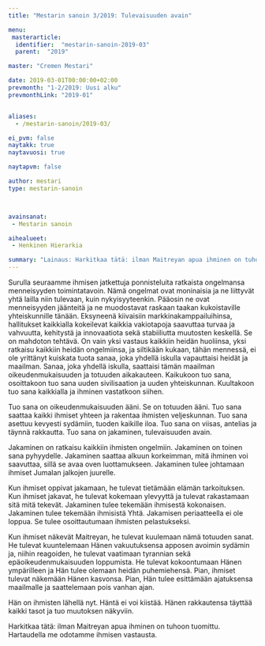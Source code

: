 ```yaml
---
title: "Mestarin sanoin 3/2019: Tulevaisuuden avain"

menu:
 masterarticle:
  identifier:  "mestarin-sanoin-2019-03"
  parent:  "2019"

master: "Cremen Mestari"

date: 2019-03-01T00:00:00+02:00
prevmonth: "1-2/2019: Uusi alku"
prevmonthLink: "2019-01"


aliases:
  - /mestarin-sanoin/2019-03/

ei_pvm: false
naytakk: true
naytavuosi: true

naytapvm: false

author: mestari
type: mestarin-sanoin



avainsanat:
 - Mestarin sanoin

aihealueet:
 - Henkinen Hierarkia

summary: "Lainaus: Harkitkaa tätä: ilman Maitreyan apua ihminen on tuhoon tuomittu. Hartaudella me odotamme ihmisen vastausta."
---
```

<p>Surulla seuraamme ihmisen jatkettuja ponnisteluita ratkaista ongelmansa menneisyyden toimintatavoin. Nämä ongelmat ovat moninaisia ja ne liittyvät yhtä lailla niin tulevaan, kuin nykyisyyteenkin. Pääosin ne ovat menneisyyden jäänteitä ja ne muodostavat raskaan taakan kukoistaville yhteiskunnille tänään. Eksyneenä kiivaisiin markkinakamppailuihinsa, hallitukset kaikkialla kokeilevat kaikkia vakiotapoja saavuttaa turvaa ja vahvuutta, kehitystä ja innovaatiota sekä stabiiliutta muutosten keskellä. Se on mahdoton tehtävä. On vain yksi vastaus kaikkiin heidän huoliinsa, yksi ratkaisu kaikkiin heidän ongelmiinsa, ja siltikään kukaan, tähän mennessä, ei ole yrittänyt kuiskata tuota sanaa, joka yhdellä iskulla vapauttaisi heidät ja maailman. Sanaa, joka yhdellä iskulla, saattaisi tämän maailman oikeudenmukaisuuden ja totuuden aikakauteen. Kaikukoon tuo sana, osoittakoon tuo sana uuden sivilisaation ja uuden yhteiskunnan. Kuultakoon tuo sana kaikkialla ja ihminen vastatkoon siihen.</p>

<p>Tuo sana on oikeudenmukaisuuden ääni. Se on totuuden ääni. Tuo sana saattaa kaikki ihmiset yhteen ja rakentaa ihmisten veljeskunnan. Tuo sana asettuu kevyesti sydämiin, tuoden kaikille iloa. Tuo sana on viisas, antelias ja täynnä rakkautta. Tuo sana on jakaminen, tulevaisuuden avain.</p>

<p>Jakaminen on ratkaisu kaikkiin ihmisten ongelmiin. Jakaminen on toinen sana pyhyydelle. Jakaminen saattaa alkuun korkeimman, mitä ihminen voi saavuttaa, sillä se avaa oven luottamukseen. Jakaminen tulee johtamaan ihmiset Jumalan jalkojen juurelle.</p>

<p>Kun ihmiset oppivat jakamaan, he tulevat tietämään elämän tarkoituksen. Kun ihmiset jakavat, he tulevat kokemaan ylevyyttä ja tulevat rakastamaan sitä mitä tekevät. Jakaminen tulee tekemään ihmisestä kokonaisen. Jakaminen tulee tekemään ihmisistä Yhtä. Jakamisen periaatteella ei ole loppua. Se tulee osoittautumaan ihmisten pelastukseksi.</p>

<p>Kun ihmiset näkevät Maitreyan, he tulevat kuulemaan nämä totuuden sanat. He tulevat kuuntelemaan Hänen vakuutuksensa apposen avoimin sydämin ja, niihin reagoiden, he tulevat vaatimaan tyrannian sekä epäoikeudenmukaisuuden loppumista. He tulevat kokoontumaan Hänen ympärilleen ja Hän tulee olemaan heidän puhemiehensä. Pian, ihmiset tulevat näkemään Hänen kasvonsa. Pian, Hän tulee esittämään ajatuksensa maailmalle ja saattelemaan pois vanhan ajan.</p>

<p>Hän on ihmisten lähellä nyt. Häntä ei voi kiistää. Hänen rakkautensa täyttää kaikki tasot ja tuo muutoksen näkyviin.</p>

<p>Harkitkaa tätä: ilman Maitreyan apua ihminen on tuhoon tuomittu. Hartaudella me odotamme ihmisen vastausta.</p>